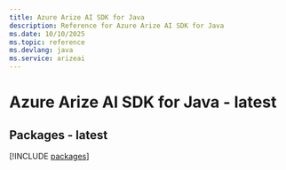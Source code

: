 ```yaml
---
title: Azure Arize AI SDK for Java
description: Reference for Azure Arize AI SDK for Java
ms.date: 10/10/2025
ms.topic: reference
ms.devlang: java
ms.service: arizeai
---
```

# Azure Arize AI SDK for Java - latest
## Packages - latest
[!INCLUDE [packages](arize-ai-index.md)]